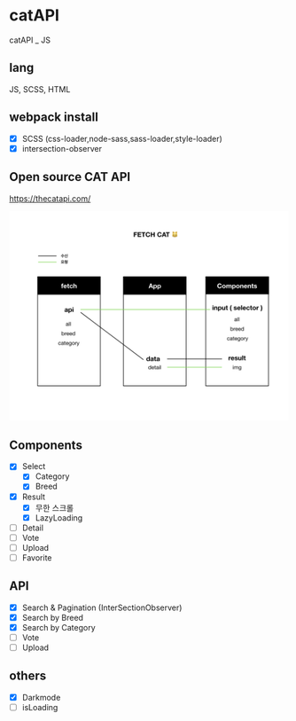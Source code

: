 # catAPI
catAPI _ JS

## lang
JS, SCSS, HTML

## webpack install
- [x] SCSS (css-loader,node-sass,sass-loader,style-loader)
- [x] intersection-observer

## Open source CAT API 
https://thecatapi.com/

![alt text](https://raw.githubusercontent.com/Lee-ji-soo/catAPI/main/fetchcat2.jpeg?raw=true)

## Components
- [x] Select
   - [x] Category
   - [x] Breed
- [x] Result
   - [x] 무한 스크롤 
   - [x] LazyLoading
- [ ] Detail
- [ ] Vote
- [ ] Upload
- [ ] Favorite

## API
- [x] Search & Pagination (InterSectionObserver)
- [x] Search by Breed
- [x] Search by Category
- [ ] Vote
- [ ] Upload

## others
- [x] Darkmode
- [ ] isLoading
